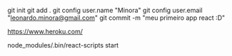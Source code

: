 git init
git add .
git config user.name "Minora"
git config user.email "leonardo.minora@gmail.com"
git commit -m "meu primeiro app react :D"

https://www.heroku.com/

node_modules/.bin/react-scripts start